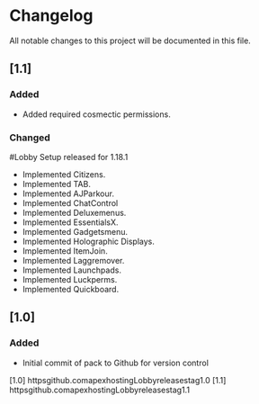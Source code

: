 # Changelog
All notable changes to this project will be documented in this file.

## [1.1]

### Added
- Added required cosmectic permissions.

### Changed

#Lobby Setup released for 1.18.1

- Implemented Citizens.
- Implemented TAB.
- Implemented AJParkour.
- Implemented ChatControl
- Implemented Deluxemenus.
- Implemented EssentialsX.
- Implemented Gadgetsmenu.
- Implemented Holographic Displays.
- Implemented ItemJoin.
- Implemented Laggremover.
- Implemented Launchpads.
- Implemented Luckperms.
- Implemented Quickboard.


## [1.0]

### Added
- Initial commit of pack to Github for version control

[1.0] httpsgithub.comapexhostingLobbyreleasestag1.0
[1.1] httpsgithub.comapexhostingLobbyreleasestag1.1